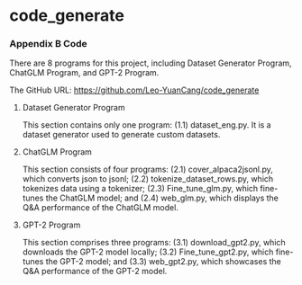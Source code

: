 # code_generate
### Appendix B Code 

There are 8 programs for this project, including Dataset Generator Program, ChatGLM Program, and GPT-2 Program.

The GitHub URL: https://github.com/Leo-YuanCang/code_generate

1. Dataset Generator Program

   This section contains only one program: (1.1) dataset_eng.py. It is a dataset generator used to generate custom datasets.

2. ChatGLM Program

   This section consists of four programs: (2.1) cover_alpaca2jsonl.py, which converts json to jsonl; (2.2) tokenize_dataset_rows.py, which tokenizes data using a tokenizer; (2.3) Fine_tune_glm.py, which fine-tunes the ChatGLM model; and (2.4) web_glm.py, which displays the Q&A performance of the ChatGLM model.

3. GPT-2 Program

   This section comprises three programs: (3.1) download_gpt2.py, which downloads the GPT-2 model locally; (3.2) Fine_tune_gpt2.py, which fine-tunes the GPT-2 model; and (3.3) web_gpt2.py, which showcases the Q&A performance of the GPT-2 model.
